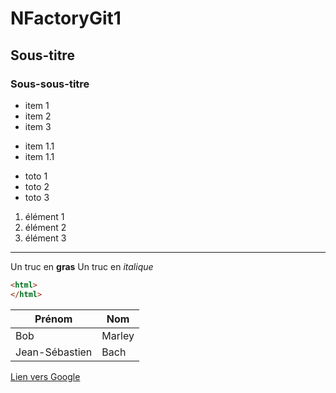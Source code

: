 # NFactoryGit1
## Sous-titre
### Sous-sous-titre

- item 1
- item 2
- item 3

+ item 1.1
+ item 1.1

* toto 1
* toto 2
* toto 3

1. élément 1
2. élément 2
3. élément 3
---
Un truc en **gras**
Un truc en *italique*

```html
<html>
</html>
```

|Prénom|Nom|
|---|---|
|Bob|Marley|
|Jean-Sébastien|Bach|

[Lien vers Google](https://google.com)
